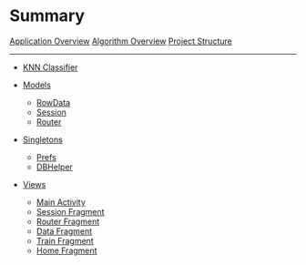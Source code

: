 # Summary
[Application Overview](./chapters/applicationOverview.md)
[Algorithm Overview](./chapters/algorithmOverview.md)
[Project Structure](./chapters/projectStructure.md)

---

- [KNN Classifier](./chapters/scripts/knn-classifier.md)

<!--
# Interfaces
- [Cell Click Listener]()
-->

- [Models](./chapters/models/models.md)
  - [RowData](./chapters/models/rowdata.md)
  - [Session](./chapters/models/session.md)
  - [Router](./chapters/scripts/router.md)

- [Singletons](./chapters/models/singletons.md)
  - [Prefs](./chapters/models/prefs.md)
  - [DBHelper](./chapters/models/dbhelper.md)

- [Views](./chapters/views/views.md)
  - [Main Activity](./chapters/scripts/main-activity.md)
  - [Session Fragment](./chapters/views/sessionFragment.md)
  - [Router Fragment](./chapters/views/scanRouterFragment.md)
  - [Data Fragment](./chapters/views/dataFragment.md)
  - [Train Fragment](./chapters/views/trainFragment.md)
  - [Home Fragment](./chapters/views/homeFragment.md)
